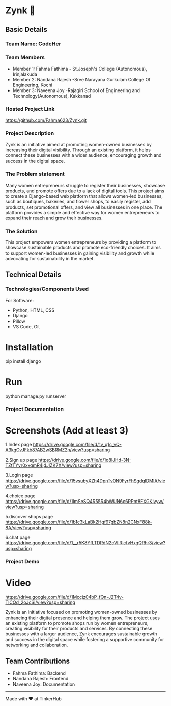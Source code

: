 # Zynk 🎯

## Basic Details

### Team Name: CodeHer

### Team Members

- Member 1: Fahma Fathima - St.Joseph's College (Autonomous), Irinjalakuda
- Member 2: Nandana Rajesh -Sree Narayana Gurkulam College Of Engineering, Kochi
- Member 3: Naveena Joy -Rajagiri School of Engineering and Technology(Autonomous), Kakkanad

### Hosted Project Link

https://github.com/Fahma623/Zynk.git

### Project Description

Zynk is an initiative aimed at promoting women-owned businesses by increasing their digital visibility. Through an existing platform, it helps connect these businesses with a wider audience, encouraging growth and success in the digital space.

### The Problem statement

Many women entrepreneurs struggle to register their businesses, showcase products, and promote offers due to a lack of digital tools. This project aims to create a Django-based web platform that allows women-led businesses, such as boutiques, bakeries, and flower shops, to easily register, add products, set promotional offers, and view all businesses in one place. The platform provides a simple and effective way for women entrepreneurs to expand their reach and grow their businesses.

### The Solution

This project empowers women entrepreneurs by providing a platform to showcase sustainable products and promote eco-friendly choices. It aims to support women-led businesses in gaining visibility and growth while advocating for sustainability in the market.

## Technical Details

### Technologies/Components Used

For Software:

- Python, HTML, CSS
- Django
- Pillow
- VS Code, Git

# Installation

pip install django

# Run

python manage.py runserver

### Project Documentation

# Screenshots (Add at least 3)

1.Index page
https://drive.google.com/file/d/1v_q1c_vQ-A3kgCvJFkb87AB2wSBRMZ2h/view?usp=sharing

2.Sign up page
https://drive.google.com/file/d/1q8lJHd-3N-TZtTYvr0xxqmR4jdJIZK7X/view?usp=sharing

3.Login page
https://drive.google.com/file/d/15vsubyXZh4DpnTv0N9FyrFhSgdqlDMIA/view?usp=sharing

4.choice page
https://drive.google.com/file/d/1lmSeSQ4R55R4bWUN6c6RPnt8FXGKiyyw/view?usp=sharing

5.discover shops page
https://drive.google.com/file/d/1b1c3kLaBk2Hgf97gbZN8n2CNxF88k-8A/view?usp=sharing

6.chat page
https://drive.google.com/file/d/1__r5K8YfLTDRdN2cVIIRlcfvHxgQRhr3/view?usp=sharing

### Project Demo

# Video

https://drive.google.com/file/d/1Mccjz04bP_fQn-J2T4v-TICQd_2oJcSi/view?usp=sharing

Zynk is an initiative focused on promoting women-owned businesses by enhancing their digital presence and helping them grow. The project uses an existing platform to promote shops run by women entrepreneurs, creating visibility for their products and services. By connecting these businesses with a larger audience, Zynk encourages sustainable growth and success in the digital space while fostering a supportive community for networking and collaboration.

## Team Contributions

- Fahma Fathima: Backend
- Nandana Rajesh: Frontend
- Naveena Joy: Documentation

---

Made with ❤️ at TinkerHub
